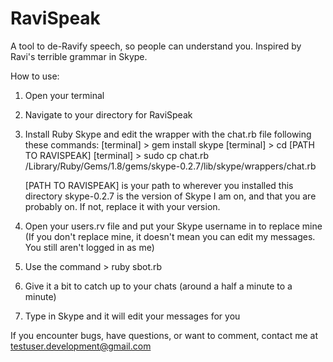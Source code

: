 RaviSpeak
=========

A tool to de-Ravify speech, so people can understand you. Inspired by Ravi's terrible grammar in Skype.


How to use:

  1. Open your terminal

  2. Navigate to your directory for RaviSpeak

  3. Install Ruby Skype and edit the wrapper with the chat.rb file following these commands:
    [terminal] > gem install skype
    [terminal] > cd [PATH TO RAVISPEAK]
    [terminal] > sudo cp chat.rb /Library/Ruby/Gems/1.8/gems/skype-0.2.7/lib/skype/wrappers/chat.rb

      [PATH TO RAVISPEAK] is your path to wherever you installed this directory
      skype-0.2.7 is the version of Skype I am on, and that you are probably on. If not, replace it with your version.

  4. Open your users.rv file and put your Skype username in to replace mine (If you don't replace mine, it doesn't mean you can edit my messages. You still aren't logged in as me)

  5. Use the command > ruby sbot.rb

  6. Give it a bit to catch up to your chats (around a half a minute to a minute)

  7. Type in Skype and it will edit your messages for you



If you encounter bugs, have questions, or want to comment, contact me at testuser.development@gmail.com
